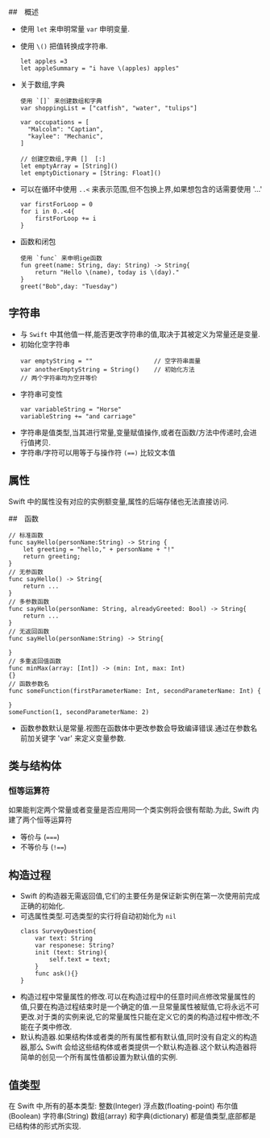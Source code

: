 ##　概述
+ 使用 `let` 来申明常量 `var` 申明变量.
+ 使用 `\()` 把值转换成字符串.
  ```
  let apples =3
  let appleSummary = "i have \(apples) apples"
  ```
+ 关于数组,字典
  ```
  使用 `[]` 来创建数组和字典
  var shoppingList = ["catfish", "water", "tulips"]

  var occupations = [
    "Malcolm": "Captian",
    "kaylee": "Mechanic",
  ]

  // 创建空数组,字典 []  [:]
  let emptyArray = [String]()
  let emptyDictionary = [String: Float]()
  ```

+ 可以在循环中使用 `..<` 来表示范围,但不包换上界,如果想包含的话需要使用 '...'
  ```
  var firstForLoop = 0
  for i in 0..<4{
      firstForLoop += i
  }
  ```

+ 函数和闭包
  ```
  使用 `func` 来申明ige函数
  fun greet(name: String, day: String) -> String{
      return "Hello \(name), today is \(day)."
  }
  greet("Bob",day: "Tuesday")
  ```


## 字符串
+ 与 `Swift` 中其他值一样,能否更改字符串的值,取决于其被定义为常量还是变量.
+ 初始化空字符串
  ```
  var emptyString = ""                 // 空字符串面量
  var anotherEmptyString = String()    // 初始化方法
  // 两个字符串均为空并等价
  ```
+ 字符串可变性
  ```
  var variableString = "Horse"
  variableString += "and carriage"
  ```
+ 字符串是值类型,当其进行常量,变量赋值操作,或者在函数/方法中传递时,会进行值拷贝.
+ 字符串/字符可以用等于与操作符 `(==)` 比较文本值

## 属性
Swift 中的属性没有对应的实例额变量,属性的后端存储也无法直接访问.

##　函数
```
// 标准函数
func sayHello(personName:String) -> String {
    let greeting = "hello," + personName + "!"
    return greeting;
}
// 无参函数
func sayHello() -> String{
    return ...
}
// 多参数函数
func sayHello(personName: String, alreadyGreeted: Bool) -> String{
    return ...
}
// 无返回函数
func sayHello(personName:String) -> String{

}
// 多重返回值函数
func minMax(array: [Int]) -> (min: Int, max: Int)
{}
// 函数参数名
func someFunction(firstParameterName: Int, secondParameterName: Int) {

}
someFunction(1, secondParameterName: 2)
```
+ 函数参数默认是常量.视图在函数体中更改参数会导致编译错误.通过在参数名前加关键字 'var' 来定义变量参数.

## 类与结构体
### 恒等运算符
如果能判定两个常量或者变量是否应用同一个类实例将会很有帮助.为此, Swift 内建了两个恒等运算符
+ 等价与 (`===`)
+ 不等价与 (`!==`)

## 构造过程
+ Swift 的构造器无需返回值,它们的主要任务是保证新实例在第一次使用前完成正确的初始化.
+ 可选属性类型.可选类型的实行将自动初始化为 `nil`
  ```
  class SurveyQuestion{
      var text: String
      var responese: String?
      init (text: String){
          self.text = text;
      }
      func ask(){}
  }
  ```
+ 构造过程中常量属性的修改.可以在构造过程中的任意时间点修改常量属性的值,只要在构造过程结束时是一个确定的值.一旦常量属性被赋值,它将永远不可更改.对于类的实例来说,它的常量属性只能在定义它的类的构造过程中修改;不能在子类中修改.
+ 默认构造器.如果结构体或者类的所有属性都有默认值,同时没有自定义的构造器,那么 Swift 会给这些结构体或者类提供一个默认构造器.这个默认构造器将简单的创见一个所有属性值都设置为默认值的实例.

## 值类型
在 Swift 中,所有的基本类型: 整数(Integer) 浮点数(floating-point) 布尔值(Boolean) 字符串(String)
数组(array) 和字典(dictionary) 都是值类型,底部都是已结构体的形式所实现.
